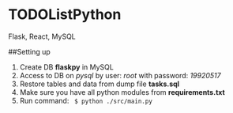 # TODOListPython
Flask, React, MySQL

##Setting up
1. Create DB **flaskpy** in MySQL
2. Access to DB on *pysql* by user: *root* with password: *19920517*
3. Restore tables and data from dump file **tasks.sql**
4. Make sure you have all python modules from **requirements.txt**
5. Run command: ``` $ python ./src/main.py```
